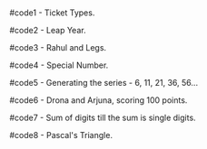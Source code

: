 #
#code1 - Ticket Types.

#code2 - Leap Year.

#code3 - Rahul and Legs.

#code4 - Special Number.

#code5 - Generating the series - 6, 11, 21, 36, 56...

#code6 - Drona and Arjuna, scoring 100 points.

#code7 - Sum of digits till the sum is single digits.

#code8 - Pascal's Triangle.
#
